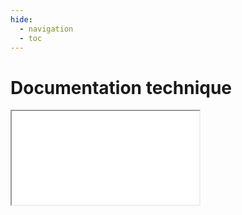 ```yaml
---
hide:
  - navigation
  - toc
---
```


# Documentation technique

<iframe src="../html/index.html"></iframe>